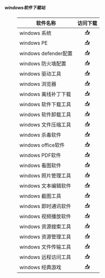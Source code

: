 ##### windows软件下载站
<html>
<head>
<meta charset='UTF-8'><meta name='viewport' content='width=device-width initial-scale=1'>
</head>
<body><figure><table>
<thead>
<tr><th>软件名称</th><th style='text-align:center;' >访问下载</th></tr></thead>
<tbody><tr><td>windows 系统</td><td style='text-align:center;' ><a href='https://qoorange.com/windows系统'>📥</a></td></tr><tr><td>windows PE</td><td style='text-align:center;' ><a href='https://qoorange.com/windowspe'>📥</a></td></tr><tr><td>windows defender配置</td><td style='text-align:center;' ><a href='https://mp.weixin.qq.com/s/wteZa11xBB421qE_b_SD8w'>📥</a></td></tr><tr><td>windows 防火墙配置</td><td style='text-align:center;' ><a href='https://mp.weixin.qq.com/s/FmWjIiGbs_2f5dvbVm7Btw'>📥</a></td></tr><tr><td>windows 驱动工具</td><td style='text-align:center;' ><a href='https://qoorange.com/windows驱动'>📥</a></td></tr><tr><td>windows 浏览器</td><td style='text-align:center;' ><a href='https://qoorange.com/windows浏览器'>📥</a></td></tr><tr><td>windows 离线补丁下载</td><td style='text-align:center;' ><a href='https://www.catalog.update.microsoft.com/Home.aspx'>📥</a></td></tr><tr><td>windows 软件下载工具</td><td style='text-align:center;' ><a href='https://qoorange.com/windows软件下载工具'>📥</a></td></tr><tr><td>windows 软件卸载工具</td><td style='text-align:center;' ><a href='https://qoorange.com/windows软件卸载工具'>📥</a></td></tr><tr><td>windows 文件压缩工具</td><td style='text-align:center;' ><a href='https://qoorange.com/windows文件压缩工具'>📥</a></td></tr><tr><td>windows 杀毒软件</td><td style='text-align:center;' ><a href='https://qoorange.com/windows杀毒软件'>📥</a></td></tr><tr><td>windows office软件</td><td style='text-align:center;' ><a href='https://qoorange.com/windowsoffice软件'>📥</a></td></tr><tr><td>windows PDF软件</td><td style='text-align:center;' ><a href='https://qoorange.com/windowspdf软件'>📥</a></td></tr><tr><td>windows 看图软件</td><td style='text-align:center;' ><a href='https://qoorange.com/windows看图软件'>📥</a></td></tr><tr><td>windows 照片管理工具</td><td style='text-align:center;' ><a href='https://qoorange.com/windows照片管理软件'>📥</a></td></tr><tr><td>windows 文本编辑软件</td><td style='text-align:center;' ><a href='https://qoorange.com/windows文本编辑软件'>📥</a></td></tr><tr><td>windows 截图工具</td><td style='text-align:center;' ><a href='https://qoorange.com/windows截图工具'>📥</a></td></tr><tr><td>windows 即时通讯软件</td><td style='text-align:center;' ><a href='https://qoorange.com/windows即时通讯'>📥</a></td></tr><tr><td>windows 视频播放软件</td><td style='text-align:center;' ><a href='https://qoorange.com/windows视频播放软件'>📥</a></td></tr><tr><td>windows 资源搜索工具</td><td style='text-align:center;' ><a href='https://qoorange.com/windows资源搜索工具'>📥</a></td></tr><tr><td>windows 资源管理工具</td><td style='text-align:center;' ><a href='https://qoorange.com/windows资源管理工具'>📥</a></td></tr><tr><td>windows 文件传输工具</td><td style='text-align:center;' ><a href='https://qoorange.com/windows文件传输工具'>📥</a></td></tr><tr><td>windows 远程访问工具</td><td style='text-align:center;' ><a href='https://qoorange.com/windows远程访问工具'>📥</a></td></tr><tr><td>windows 经典游戏</td><td style='text-align:center;' ><a href='https://qoorange.com/windows经典游戏'>📥</a></td></tr></tbody>
</table></figure>
<p>&nbsp;</p>
</body>
</html>
